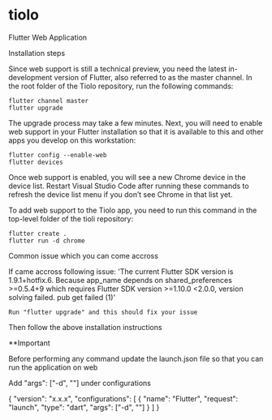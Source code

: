 
# tiolo
Flutter Web Application

Installation steps	

Since web support is still a technical preview, you need the latest in-development version of Flutter, also referred to as the master channel. In the root folder of the Tiolo repository, run the following commands:

    flutter channel master
    flutter upgrade

The upgrade process may take a few minutes. Next, you will need to enable web support in your Flutter installation so that it is available to this and other apps you develop on this workstation:

    flutter config --enable-web
    flutter devices

Once web support is enabled, you will see a new Chrome device in the device list. Restart Visual Studio Code after running these commands to refresh the device list menu if you don’t see Chrome in that list yet.

To add web support to the Tiolo app, you need to run this command in the top-level folder of the tioli repository:

    flutter create .
    flutter run -d chrome


Common issue which you can come accross

If came accross following issue:
'The current Flutter SDK version is 1.9.1+hotfix.6. Because app_name depends on shared_preferences >=0.5.4+9 which requires Flutter SDK version >=1.10.0 <2.0.0, version solving failed. pub get failed (1)'

    Run "flutter upgrade" and this should fix your issue

Then follow the above installation instructions


**Important

Before performing any command update the launch.json file so that you can run the application on web

Add "args": ["-d", "<device name from adb devices output>"] under configurations  
 
{
    "version": "x.x.x",
    "configurations": [
        {
            "name": "Flutter",
            "request": "launch",
            "type": "dart",
            "args": ["-d", "<device name from adb devices output>"]
        }
    ]
}


